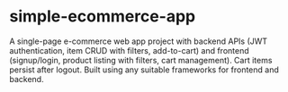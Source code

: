 # simple-ecommerce-app
A single-page e-commerce web app project with backend APIs (JWT authentication, item CRUD with filters, add-to-cart) and frontend (signup/login, product listing with filters, cart management). Cart items persist after logout. Built using any suitable frameworks for frontend and backend.
